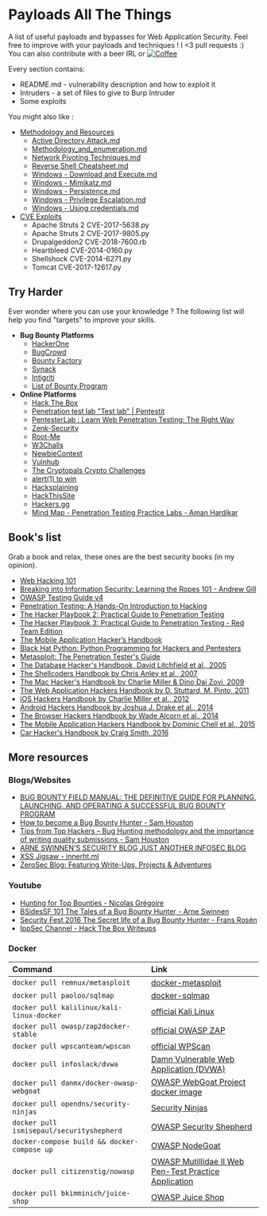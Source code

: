 # Payloads All The Things 
A list of useful payloads and bypasses for Web Application Security.
Feel free to improve with your payloads and techniques !
I <3 pull requests :)    
You can also contribute with a beer IRL or [![Coffee](https://www.buymeacoffee.com/assets/img/custom_images/orange_img.png)](https://buymeacoff.ee/swissky)

Every section contains:
  - README.md - vulnerability description and how to exploit it
  - Intruders - a set of files to give to Burp Intruder
  - Some exploits

You might also like :
  * [Methodology and Resources](https://github.com/swisskyrepo/PayloadsAllTheThings/blob/master/Methodology%20and%20Resources/)
    * [Active Directory Attack.md](https://github.com/swisskyrepo/PayloadsAllTheThings/blob/master/Methodology%20and%20Resources/Active%20Directory%20Attack.md)
    * [Methodology_and_enumeration.md](https://github.com/swisskyrepo/PayloadsAllTheThings/blob/master/Methodology%20and%20Resources/Methodology_and_enumeration.md)
    * [Network Pivoting Techniques.md](https://github.com/swisskyrepo/PayloadsAllTheThings/blob/master/Methodology%20and%20Resources/Network%20Pivoting%20Techniques.md)
    * [Reverse Shell Cheatsheet.md](https://github.com/swisskyrepo/PayloadsAllTheThings/blob/master/Methodology%20and%20Resources/Reverse%20Shell%20Cheatsheet.md)
    * [Windows - Download and Execute.md](https://github.com/swisskyrepo/PayloadsAllTheThings/blob/master/Methodology%20and%20Resources/Windows%20-%20Download%20and%20Execute.md)
    * [Windows - Mimikatz.md](https://github.com/swisskyrepo/PayloadsAllTheThings/blob/master/Methodology%20and%20Resources/Windows%20-%20Mimikatz.md)
    * [Windows - Persistence.md](https://github.com/swisskyrepo/PayloadsAllTheThings/blob/master/Methodology%20and%20Resources/Windows%20-%20Persistence.md)
    * [Windows - Privilege Escalation.md](https://github.com/swisskyrepo/PayloadsAllTheThings/blob/master/Methodology%20and%20Resources/Windows%20-%20Privilege%20Escalation.md)
    * [Windows - Using credentials.md](https://github.com/swisskyrepo/PayloadsAllTheThings/blob/master/Methodology%20and%20Resources/Windows%20-%20Using%20credentials.md)
  * [CVE Exploits](https://github.com/swisskyrepo/PayloadsAllTheThings/blob/master/CVE%20Exploits)
    * Apache Struts 2 CVE-2017-5638.py
    * Apache Struts 2 CVE-2017-9805.py
    * Drupalgeddon2 CVE-2018-7600.rb
    * Heartbleed CVE-2014-0160.py
    * Shellshock CVE-2014-6271.py
    * Tomcat CVE-2017-12617.py


## Try Harder
Ever wonder where you can use your knowledge ? The following list will help you find "targets" to improve your skills.

* __Bug Bounty Platforms__
  * [HackerOne](https://hackerone.com)
  * [BugCrowd](https://bugcrowd.com)
  * [Bounty Factory](https://bountyfactory.io)
  * [Synack](https://www.synack.com/)
  * [Intigriti](https://www.intigriti.com)
  * [List of Bounty Program](https://bugcrowd.com/list-of-bug-bounty-programs/)
* __Online Platforms__
  * [Hack The Box](hackthebox.eu/)
  * [Penetration test lab "Test lab" | Pentestit](https://lab.pentestit.ru)
  * [PentesterLab : Learn Web Penetration Testing: The Right Way](https://pentesterlab.com/)
  * [Zenk-Security](https://www.zenk-security.com/epreuves.php)
  * [Root-Me](https://www.root-me.org)
  * [W3Challs](https://w3challs.com/)
  * [NewbieContest](https://www.newbiecontest.org/)
  * [Vulnhub](https://www.vulnhub.com/)
  * [The Cryptopals Crypto Challenges](https://cryptopals.com/)
  * [alert(1) to win](https://alf.nu/alert1)
  * [Hacksplaining](https://www.hacksplaining.com/exercises)
  * [HackThisSite](https://hackthissite.org)
  * [Hackers.gg](hackers.gg)
  * [Mind Map - Penetration Testing Practice Labs - Aman Hardikar](http://www.amanhardikar.com/mindmaps/Practice.html)

## Book's list
Grab a book and relax, these ones are the best security books (in my opinion).
* [Web Hacking 101](https://leanpub.com/web-hacking-101)
* [Breaking into Information Security: Learning the Ropes 101 - Andrew Gill](https://leanpub.com/ltr101-breaking-into-infosec)
* [OWASP Testing Guide v4](https://www.owasp.org/index.php/OWASP_Testing_Project)
* [Penetration Testing: A Hands-On Introduction to Hacking](http://amzn.to/2dhHTSn)
* [The Hacker Playbook 2: Practical Guide to Penetration Testing](http://amzn.to/2d9wYKa)
* [The Hacker Playbook 3: Practical Guide to Penetration Testing - Red Team Edition](http://a.co/6MqC9bD)
* [The Mobile Application Hacker’s Handbook](http://amzn.to/2cVOIrE)
* [Black Hat Python: Python Programming for Hackers and Pentesters](http://www.amazon.com/Black-Hat-Python-Programming-Pentesters/dp/1593275900)
* [Metasploit: The Penetration Tester's Guide](https://www.nostarch.com/metasploit)
* [The Database Hacker's Handbook, David Litchfield et al., 2005](http://www.wiley.com/WileyCDA/WileyTitle/productCd-0764578014.html)
* [The Shellcoders Handbook by Chris Anley et al., 2007](http://www.wiley.com/WileyCDA/WileyTitle/productCd-047008023X.html)
* [The Mac Hacker's Handbook by Charlie Miller & Dino Dai Zovi, 2009](http://www.wiley.com/WileyCDA/WileyTitle/productCd-0470395362.html)
* [The Web Application Hackers Handbook by D. Stuttard, M. Pinto, 2011](http://www.wiley.com/WileyCDA/WileyTitle/productCd-1118026470.html)
* [iOS Hackers Handbook by Charlie Miller et al., 2012](http://www.wiley.com/WileyCDA/WileyTitle/productCd-1118204123.html)
* [Android Hackers Handbook by Joshua J. Drake et al., 2014](http://www.wiley.com/WileyCDA/WileyTitle/productCd-111860864X.html)
* [The Browser Hackers Handbook by Wade Alcorn et al., 2014](http://www.wiley.com/WileyCDA/WileyTitle/productCd-1118662091.html)
* [The Mobile Application Hackers Handbook by Dominic Chell et al., 2015](http://www.wiley.com/WileyCDA/WileyTitle/productCd-1118958500.html)
* [Car Hacker's Handbook by Craig Smith, 2016](https://www.nostarch.com/carhacking)


## More resources

### Blogs/Websites
* [BUG BOUNTY FIELD MANUAL: THE DEFINITIVE GUIDE FOR PLANNING, LAUNCHING, AND OPERATING A SUCCESSFUL BUG BOUNTY PROGRAM](https://www.hackerone.com/blog/the-bug-bounty-field-manual)
* [How to become a Bug Bounty Hunter - Sam Houston](https://forum.bugcrowd.com/t/researcher-resources-how-to-become-a-bug-bounty-hunter/1102)
* [Tips from Top Hackers – Bug Hunting methodology and the importance of writing quality submissions - Sam Houston](https://www.bugcrowd.com/tips-from-top-hackers-bug-hunting-methodology-and-the-importance-of-writing-quality-submissions/)
* [ARNE SWINNEN'S SECURITY BLOG JUST ANOTHER INFOSEC BLOG](https://www.arneswinnen.net)
* [XSS Jigsaw - innerht.ml](https://blog.innerht.ml)
* [ZeroSec Blog: Featuring Write-Ups, Projects & Adventures](https://blog.zsec.uk/tag/ltr101/)

### Youtube
* [Hunting for Top Bounties - Nicolas Grégoire](https://www.youtube.com/watch?v=mQjTgDuLsp4)
* [BSidesSF 101 The Tales of a Bug Bounty Hunter - Arne Swinnen](https://www.youtube.com/watch?v=dsekKYNLBbc)
* [Security Fest 2016 The Secret life of a Bug Bounty Hunter - Frans Rosén](https://www.youtube.com/watch?v=KDo68Laayh8)
* [IppSec Channel - Hack The Box Writeups](https://www.youtube.com/channel/UCa6eh7gCkpPo5XXUDfygQQA)


### Docker
| Command     | Link |
| :------------- | :------------- |
| `docker pull remnux/metasploit` | [docker-metasploit](https://hub.docker.com/r/remnux/metasploit/) |
| `docker pull paoloo/sqlmap`     | [docker-sqlmap](https://hub.docker.com/r/paoloo/sqlmap/)         |
| `docker pull kalilinux/kali-linux-docker` | [official Kali Linux](https://hub.docker.com/r/kalilinux/kali-linux-docker/) |
| `docker pull owasp/zap2docker-stable` | [official OWASP ZAP](https://github.com/zaproxy/zaproxy) |
| `docker pull wpscanteam/wpscan`       | [official WPScan](https://hub.docker.com/r/wpscanteam/wpscan/) |
| `docker pull infoslack/dvwa`          | [Damn Vulnerable Web Application (DVWA)](https://hub.docker.com/r/infoslack/dvwa/) |
| `docker pull danmx/docker-owasp-webgoat` | [OWASP WebGoat Project docker image](https://hub.docker.com/r/danmx/docker-owasp-webgoat/) |
| `docker pull opendns/security-ninjas` | [Security Ninjas](https://hub.docker.com/r/opendns/security-ninjas/) |
| `docker pull ismisepaul/securityshepherd` | [OWASP Security Shepherd](https://hub.docker.com/r/ismisepaul/securityshepherd/) |
| `docker-compose build && docker-compose up` | [OWASP NodeGoat](https://github.com/owasp/nodegoat#option-3---run-nodegoat-on-docker) |
| `docker pull citizenstig/nowasp` | [OWASP Mutillidae II Web Pen-Test Practice Application](https://hub.docker.com/r/citizenstig/nowasp/) |
| `docker pull bkimminich/juice-shop` | [OWASP Juice Shop](https://github.com/bkimminich/juice-shop#docker-container) |